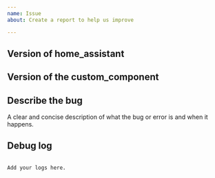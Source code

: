 ```yaml
---
name: Issue
about: Create a report to help us improve

---
```


<!-- Before you open a new issue, search through the existing issues to see if others have had the same problem.

Issues not containing the minimum requirements will be closed, because without this help is nearly impossible:

- Issues without a description (using the header is not good enough) will be closed.
- Issues without debug logging will be closed.

-->

## Version of home_assistant
<!-- If you upgraded to a new version, please also tell me your version.
-->

## Version of the custom_component
<!-- If you are not using the newest version, download and try that before opening an issue
If you are unsure about the version check the const.py file.
-->

## Describe the bug
A clear and concise description of what the bug or error is and when it happens.


## Debug log

<!-- To enable debug logs add this to your config or ammend your config and restart home-assistant:

logger:
  default: error
  logs:
    custom_components.dwd_weather: debug

For further information on logging check this https://www.home-assistant.io/components/logger/ -->

```text

Add your logs here.

```